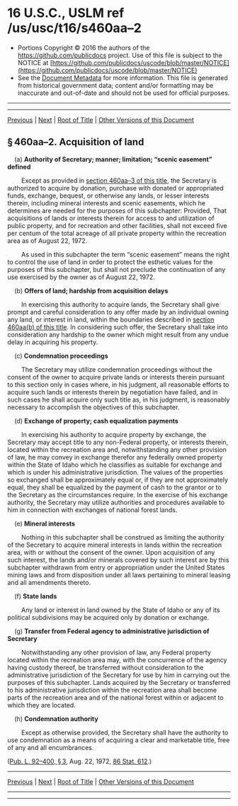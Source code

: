 ---
---

# 16 U.S.C., USLM ref /us/usc/t16/s460aa–2

* Portions Copyright © 2016 the authors of the https://github.com/publicdocs project.
  Use of this file is subject to the NOTICE at [https://github.com/publicdocs/uscode/blob/master/NOTICE](https://github.com/publicdocs/uscode/blob/master/NOTICE)
* See the [Document Metadata](././../../../../..//README.md) for more information.
  This file is generated from historical government data; content and/or formatting may be inaccurate and out-of-date and should not be used for official purposes.

----------
----------

[Previous](./../../../../..//us/usc/t16/ch1/schLXXXV/m__us_usc_t16_s460aa–1.md) | [Next](./../../../../..//us/usc/t16/ch1/schLXXXV/m__us_usc_t16_s460aa–3.md) | [Root of Title](./../../../../../) | [Other Versions of this Document](https://publicdocs.github.io/go/links?ns=uslm&ref=%2Fus%2Fusc%2Ft16%2Fs460aa%E2%80%932)

## § 460aa–2. Acquisition of land

    (a) __Authority of Secretary; manner; limitation; “scenic easement” defined__ 

        Except as provided in [section 460aa–3 of this title][/us/usc/t16/s460aa–3], the Secretary is authorized to acquire by donation, purchase with donated or appropriated funds, exchange, bequest, or otherwise any lands, or lesser interests therein, including mineral interests and scenic easements, which he determines are needed for the purposes of this subchapter: Provided, That acquisitions of lands or interests therein for access to and utilization of public property, and for recreation and other facilities, shall not exceed five per centum of the total acreage of all private property within the recreation area as of August 22, 1972.

        As used in this subchapter the term “scenic easement” means the right to control the use of land in order to protect the esthetic values for the purposes of this subchapter, but shall not preclude the continuation of any use exercised by the owner as of August 22, 1972.

    (b) __Offers of land; hardship from acquisition delays__ 

        In exercising this authority to acquire lands, the Secretary shall give prompt and careful consideration to any offer made by an individual owning any land, or interest in land, within the boundaries described in [section 460aa(b) of this title][/us/usc/t16/s460aa/b]. In considering such offer, the Secretary shall take into consideration any hardship to the owner which might result from any undue delay in acquiring his property.

    (c) __Condemnation proceedings__ 

        The Secretary may utilize condemnation proceedings without the consent of the owner to acquire private lands or interests therein pursuant to this section only in cases where, in his judgment, all reasonable efforts to acquire such lands or interests therein by negotiation have failed, and in such cases he shall acquire only such title as, in his judgment, is reasonably necessary to accomplish the objectives of this subchapter.

    (d) __Exchange of property; cash equalization payments__ 

        In exercising his authority to acquire property by exchange, the Secretary may accept title to any non-Federal property, or interests therein, located within the recreation area and, notwithstanding any other provision of law, he may convey in exchange therefor any federally owned property within the State of Idaho which he classifies as suitable for exchange and which is under his administrative jurisdiction. The values of the properties so exchanged shall be approximately equal or, if they are not approximately equal, they shall be equalized by the payment of cash to the grantor or to the Secretary as the circumstances require. In the exercise of his exchange authority, the Secretary may utilize authorities and procedures available to him in connection with exchanges of national forest lands.

    (e) __Mineral interests__ 

        Nothing in this subchapter shall be construed as limiting the authority of the Secretary to acquire mineral interests in lands within the recreation area, with or without the consent of the owner. Upon acquisition of any such interest, the lands and/or minerals covered by such interest are by this subchapter withdrawn from entry or appropriation under the United States mining laws and from disposition under all laws pertaining to mineral leasing and all amendments thereto.

    (f) __State lands__ 

        Any land or interest in land owned by the State of Idaho or any of its political subdivisions may be acquired only by donation or exchange.

    (g) __Transfer from Federal agency to administrative jurisdiction of Secretary__ 

        Notwithstanding any other provision of law, any Federal property located within the recreation area may, with the concurrence of the agency having custody thereof, be transferred without consideration to the administrative jurisdiction of the Secretary for use by him in carrying out the purposes of this subchapter. Lands acquired by the Secretary or transferred to his administrative jurisdiction within the recreation area shall become parts of the recreation area and of the national forest within or adjacent to which they are located.

    (h) __Condemnation authority__ 

        Except as otherwise provided, the Secretary shall have the authority to use condemnation as a means of acquiring a clear and marketable title, free of any and all encumbrances.

([Pub. L. 92–400, § 3][/us/pl/92/400/s3], Aug. 22, 1972, [86 Stat. 612][/us/stat/86/612].)

----------

[Previous](./../../../../..//us/usc/t16/ch1/schLXXXV/m__us_usc_t16_s460aa–1.md) | [Next](./../../../../..//us/usc/t16/ch1/schLXXXV/m__us_usc_t16_s460aa–3.md) | [Root of Title](./../../../../../) | [Other Versions of this Document](https://publicdocs.github.io/go/links?ns=uslm&ref=%2Fus%2Fusc%2Ft16%2Fs460aa%E2%80%932)

----------
----------

[/us/usc/t16/s460aa–3]: https://publicdocs.github.io/go/links?ns=uslm&ref=%2Fus%2Fusc%2Ft16%2Fs460aa%E2%80%933
[/us/usc/t16/s460aa/b]: https://publicdocs.github.io/go/links?ns=uslm&ref=%2Fus%2Fusc%2Ft16%2Fs460aa%2Fb
[/us/pl/92/400/s3]: https://publicdocs.github.io/go/links?ns=uslm&ref=%2Fus%2Fpl%2F92%2F400%2Fs3
[/us/stat/86/612]: https://publicdocs.github.io/go/links?ns=uslm&ref=%2Fus%2Fstat%2F86%2F612


